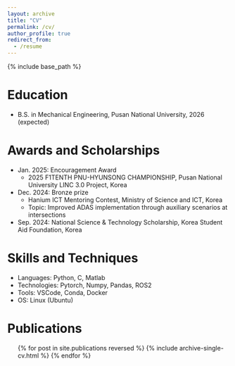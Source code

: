 ```yaml
---
layout: archive
title: "CV"
permalink: /cv/
author_profile: true
redirect_from:
  - /resume
---
```


{% include base_path %}

Education
======
* B.S. in Mechanical Engineering, Pusan National University, 2026 (expected)

<!--
Work experience
======

* Spring 2024: Academic Pages Collaborator
  * GitHub University
  * Duties includes: Updates and improvements to template
  * Supervisor: The Users

* Fall 2015: Research Assistant
  * GitHub University
  * Duties included: Merging pull requests
  * Supervisor: Professor Hub

* Summer 2015: Research Assistant
  * GitHub University
  * Duties included: Tagging issues
  * Supervisor: Professor Git
-->
Awards and Scholarships
======
* Jan. 2025: Encouragement Award
  * 2025 F1TENTH PNU-HYUNSONG CHAMPIONSHIP, Pusan National University LINC 3.0 Project, Korea
* Dec. 2024: Bronze prize
  * Hanium ICT Mentoring Contest, Ministry of Science and ICT, Korea
  * Topic: Improved ADAS implementation through auxiliary scenarios at intersections
* Sep. 2024: National Science & Technology Scholarship, Korea Student Aid Foundation, Korea

Skills and Techniques
======
* Languages: Python, C, Matlab
* Technologies: Pytorch, Numpy, Pandas, ROS2
* Tools: VSCode, Conda, Docker
* OS: Linux (Ubuntu)

Publications
======
  <ul>{% for post in site.publications reversed %}
    {% include archive-single-cv.html %}
  {% endfor %}</ul>

<!--
Talks
======
  <ul>{% for post in site.talks reversed %}
    {% include archive-single-talk-cv.html  %}
  {% endfor %}</ul>
  
Teaching
======
  <ul>{% for post in site.teaching reversed %}
    {% include archive-single-cv.html %}
  {% endfor %}</ul>
  
Service and leadership
======
* Currently signed in to 43 different slack teams
-->